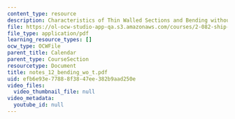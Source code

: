 ```yaml
---
content_type: resource
description: Characteristics of Thin Walled Sections and Bending without a Twist
file: https://ol-ocw-studio-app-qa.s3.amazonaws.com/courses/2-082-ship-structural-analysis-design-13-122-spring-2003/efb6e93e77888f3847ee382b9aad250e_notes_12_bending_wo_t.pdf
file_type: application/pdf
learning_resource_types: []
ocw_type: OCWFile
parent_title: Calendar
parent_type: CourseSection
resourcetype: Document
title: notes_12_bending_wo_t.pdf
uid: efb6e93e-7788-8f38-47ee-382b9aad250e
video_files:
  video_thumbnail_file: null
video_metadata:
  youtube_id: null
---
```

